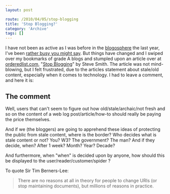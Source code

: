 ```yaml
---
layout: post

route: /2010/04/05/stop-blogging
title: 'Stop Blogging?'
category: 'Archive'
tags: []
---
```


I have not been as active as I was before in the
[blogosphere](http://en.wikipedia.org/wiki/Blogosphere)
the last year, I've been
<a class="ph" target="_blank" rel="noopener noreferrer" href="http://phun-ky.net/2010/03/back-in-business">rather
busy you might say</a>. But things have changed and I swiped over my bookmarks
of grade A blogs and stumpled upon an article over at
[orderedlist.com](http://orderedlist.com),
"<a class="ph" target="_blank" rel="noopener noreferrer" href="http://orderedlist.com/our-writing/blog/articles/stop-blogging/">Stop
Blogging</a>" by Steve Smith. The article was not mind-blowing, but I felt
frustrated, due to the articles statement about stale/old content, especially
when it comes to technology. I had to leave a comment, and here it is:

## The comment

Well, users that can't seem to figure out how old/stale/archaic/not fresh and so
on the content of a web log post/article/how-to should really be paying the
price themselves.

And if we (the bloggers) are going to apprehend these ideas of protecting the
public from stale content, where is the border? Who decides what is stale
content or not? You? W3? The government? The man? And if they decide, when?
After 1 week? Month? Year? Decade?

And furthermore, when "when" is decided upon by anyone, how should this be
displayed to the user/reader/customer/spider ?

To quote Sir Tim Berners-Lee:

> There are no reasons at all in theory for people to change URIs (or stop
> maintaining documents), but millions of reasons in practice.
